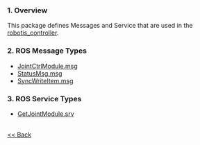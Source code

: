 ### 1. Overview
This package defines Messages and Service that are used in the [robotis_controller].

### 2. ROS Message Types
* [JointCtrlModule.msg]
* [StatusMsg.msg]
* [SyncWriteItem.msg]

### 3. ROS Service Types
* [GetJointModule.srv]


<br>[&lt;&lt; Back](ROBOTIS_Framework.md)

[robotis_controller]: robotis_controller.md
[JointCtrlModule.msg]: /docs/en/popup/JointCtrlModule.msg/
[StatusMsg.msg]: /docs/en/popup/StatusMsg.msg/
[SyncWriteItem.msg]: /docs/en/popup/SyncWriteItem.msg/
[GetJointModule.srv]: /docs/en/popup/GetJointModule.srv/
